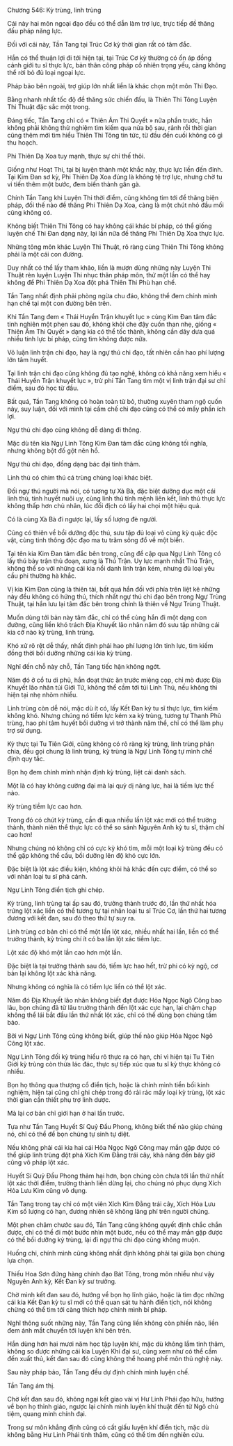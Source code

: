 




Chương 546: Kỳ trùng, linh trùng


Cái này hai môn ngoại đạo đều có thể dẫn làm trợ lực, trực tiếp đề thăng đấu pháp năng lực.

Đối với cái này, Tần Tang tại Trúc Cơ kỳ thời gian rất có tâm đắc.

Hắn có thể thuận lợi đi tới hiện tại, tại Trúc Cơ kỳ thường có ổn áp đồng cảnh giới tu sĩ thực lực, bản thân công pháp cố nhiên trọng yếu, càng không thể rời bỏ đủ loại ngoại lực.

Pháp bảo bên ngoài, trợ giúp lớn nhất liền là khác chọn một môn Thi Đạo.

Bằng nhanh nhất tốc độ đề thăng sức chiến đấu, là Thiên Thi Tông Luyện Thi Thuật đặc sắc một trong.

Đáng tiếc, Tần Tang chỉ có « Thiên Âm Thi Quyết » nửa phần trước, hắn không phải không thử nghiệm tìm kiếm qua nửa bộ sau, rảnh rỗi thời gian cũng thêm mới tìm hiểu Thiên Thi Tông tin tức, từ đầu đến cuối không có gì thu hoạch.

Phi Thiên Dạ Xoa tuy mạnh, thực sự chỉ thế thôi.

Giống như Hoạt Thi, tại bị luyện thành một khắc này, thực lực liền đến đỉnh. Tại Kim Đan sơ kỳ, Phi Thiên Dạ Xoa đúng là không tệ trợ lực, nhưng chờ tu vi tiến thêm một bước, đem biến thành gân gà.

Chính Tần Tang khi Luyện Thi thời điểm, cũng không tìm tới đề thăng biện pháp, đối thế nào đề thăng Phi Thiên Dạ Xoa, càng là một chút nhỏ đầu mối cũng không có.

Không biết Thiên Thi Tông có hay không cái khác bí pháp, có thể giống luyện chế Thi Đan dạng này, lại lần nữa đề thăng Phi Thiên Dạ Xoa thực lực.

Những tông môn khác Luyện Thi Thuật, rõ ràng cùng Thiên Thi Tông không phải là một cái con đường.

Duy nhất có thể lấy tham khảo, liền là mượn dùng những này Luyện Thi Thuật rèn luyện Luyện Thi nhục thân pháp môn, thử một lần có thể hay không để Phi Thiên Dạ Xoa đột phá Thiên Thi Phù hạn chế.

Tần Tang nhất định phải phòng ngừa chu đáo, không thể đem chính mình hạn chế tại một con đường bên trên.

Khi Tần Tang đem « Thái Huyền Trận khuyết lục » cùng Kim Đan tâm đắc tinh nghiên một phen sau đó, không khỏi che đậy cuốn than nhẹ, giống « Thiên Âm Thi Quyết » dạng kia có thể tốc thành, không cần dây dưa quá nhiều tinh lực bí pháp, cũng tìm không được nữa.

Vô luận linh trận chi đạo, hay là ngự thú chi đạo, tất nhiên cần hao phí lượng lớn tâm huyết.

Tại linh trận chi đạo cũng không đủ tạo nghệ, không có khả năng xem hiểu « Thái Huyền Trận khuyết lục », trừ phi Tần Tang tìm một vị linh trận đại sư chỉ điểm, sau đó học từ đầu.

Bất quá, Tần Tang không có hoàn toàn từ bỏ, thường xuyên tham ngộ cuốn này, suy luận, đối với mình tại cấm chế chi đạo cũng có thể có mấy phần ích lợi.

Ngự thú chi đạo cũng không dễ dàng đi thông.

Mặc dù tên kia Ngự Linh Tông Kim Đan tâm đắc cũng không tối nghĩa, nhưng không bột đố gột nên hồ.

Ngự thú chi đạo, đồng dạng bác đại tinh thâm.

Linh thú có chim thú cá trùng chủng loại khác biệt.

Đối ngự thú người mà nói, có tương tự Xà Bà, đặc biệt dưỡng dục một cái linh thú, tinh huyết nuôi uy, cùng linh thú tính mệnh liên kết, linh thú thực lực không thấp hơn chủ nhân, lúc đối địch có lấy hai chọi một hiệu quả.

Có là cùng Xà Bà đi ngược lại, lấy số lượng đè người.

Cũng có thiên về bồi dưỡng độc thú, sưu tập đủ loại vô cùng kỳ quặc độc vật, cùng tinh thông độc đạo ma tu trăm sông đổ về một biển.

Tại tên kia Kim Đan tâm đắc bên trong, cũng đề cập qua Ngự Linh Tông có lấy thú bày trận thủ đoạn, xưng là Thú Trận. Uy lực mạnh nhất Thú Trận, không thể so với những cái kia nổi danh linh trận kém, nhưng đủ loại yêu cầu phi thường hà khắc.

Vị kia Kim Đan cũng là thiên tài, bất quá hắn đối với phía trên liệt kê những này đều không có hứng thú, thích nhất ngự thú chi đạo bên trong Ngự Trùng Thuật, tại hắn lưu lại tâm đắc bên trong chính là thiên về Ngự Trùng Thuật.

Muốn dùng tới bản này tâm đắc, chỉ có thể cùng hắn đi một dạng con đường, cũng liền khó trách Địa Khuyết lão nhân năm đó sưu tập những cái kia cỡ nào kỳ trùng, linh trùng.

Khó xử rõ rệt dễ thấy, nhất định phải hao phí lượng lớn tinh lực, tìm kiếm đồng thời bồi dưỡng những cái kia kỳ trùng.

Nghĩ đến chỗ này chỗ, Tần Tang tiếc hận không ngớt.

Năm đó ở cổ tu di phủ, hắn đoạt thức ăn trước miệng cọp, chỉ mò được Địa Khuyết lão nhân túi Giới Tử, không thể cầm tới túi Linh Thú, nếu không thì hiện tại nhẹ nhõm nhiều.

Linh trùng còn dễ nói, mặc dù ít có, lấy Kết Đan kỳ tu sĩ thực lực, tìm kiếm không khó. Nhưng chúng nó tiềm lực kém xa kỳ trùng, tương tự Thanh Phù trùng, hao phí tâm huyết bồi dưỡng vì trở thành năm thể, chỉ có thể làm phụ trợ sử dụng.

Kỳ thực tại Tu Tiên Giới, cũng không có rõ ràng kỳ trùng, linh trùng phân chia, đều gọi chung là linh trùng, kỳ trùng là Ngự Linh Tông tự mình chế định quy tắc.

Bọn họ đem chính mình nhận định kỳ trùng, liệt cái danh sách.

Một là có hay không cường đại mà lại quỷ dị năng lực, hai là tiềm lực thế nào.

Kỳ trùng tiềm lực cao hơn.

Trong đó có chút kỳ trùng, cần đi qua nhiều lần lột xác mới có thể trưởng thành, thành niên thể thực lực có thể so sánh Nguyên Anh kỳ tu sĩ, thậm chí cao hơn!

Nhưng chúng nó không chỉ có cực kỳ khó tìm, mỗi một loại kỳ trùng đều có thể gặp không thể cầu, bồi dưỡng lên độ khó cực lớn.

Đặc biệt là lột xác điều kiện, không khỏi hà khắc đến cực điểm, có thể so với nhân loại tu sĩ phá cảnh.

Ngự Linh Tông điển tịch ghi chép.

Kỳ trùng, linh trùng tại ấp sau đó, trưởng thành trước đó, lần thứ nhất hóa trứng lột xác liền có thể tương tự tại nhân loại tu sĩ Trúc Cơ, lần thứ hai tương đương với kết đan, sau đó theo thứ tự suy ra.

Linh trùng cơ bản chỉ có thể một lần lột xác, nhiều nhất hai lần, liền có thể trưởng thành, kỳ trùng chí ít có ba lần lột xác tiềm lực.

Lột xác độ khó một lần cao hơn một lần.

Đặc biệt là tại trưởng thành sau đó, tiềm lực hao hết, trừ phi có kỳ ngộ, cơ bản lại không lột xác khả năng.

Nhưng không có nghĩa là có tiềm lực liền có thể lột xác.

Năm đó Địa Khuyết lão nhân không biết đạt được Hỏa Ngọc Ngô Công bao lâu, bọn chúng đã từ lâu trưởng thành đến lột xác cực hạn, lại chậm chạp không thể lái bắt đầu lần thứ nhất lột xác, chỉ có thể dùng bọn chúng tầm bảo.

Bởi vì Ngự Linh Tông cũng không biết, giúp thế nào giúp Hỏa Ngọc Ngô Công lột xác.

Ngự Linh Tông đối kỳ trùng hiểu rõ thực ra có hạn, chỉ vì hiện tại Tu Tiên Giới kỳ trùng còn thừa lác đác, thực sự tiếp xúc qua tu sĩ kỳ thực không có nhiều.

Bọn họ thông qua thượng cổ điển tịch, hoặc là chính mình tiền bối kinh nghiệm, hiện tại cũng chỉ ghi chép trong đó rải rác mấy loại kỳ trùng, lột xác thời gian cần thiết phụ trợ linh dược.

Mà lại cơ bản chỉ giới hạn ở hai lần trước.

Tựa như Tần Tang Huyết Sí Quỷ Đầu Phong, không biết thế nào giúp chúng nó, chỉ có thể để bọn chúng tự sinh tự diệt.

Nếu không phải cái kia hai cái Hỏa Ngọc Ngô Công may mắn gặp được có thể giúp linh trùng đột phá Xích Kim Đằng trái cây, khả năng đến bây giờ cũng vô pháp lột xác.

Huyết Sí Quỷ Đầu Phong thảm hại hơn, bọn chúng còn chưa tới lần thứ nhất lột xác thời điểm, trưởng thành liền dừng lại, cho chúng nó phục dụng Xích Hỏa Lưu Kim cũng vô dụng.

Tần Tang trong tay chỉ có một viên Xích Kim Đằng trái cây, Xích Hỏa Lưu Kim số lượng có hạn, đương nhiên sẽ không lãng phí trên người chúng.

Một phen châm chước sau đó, Tần Tang cũng không quyết định chắc chắn được, chỉ có thể đi một bước nhìn một bước, nếu có thể may mắn gặp được có thể bồi dưỡng kỳ trùng, lại đi ngự thú chi đạo cũng không muộn.

Huống chi, chính mình cũng không nhất định không phải tại giữa bọn chúng lựa chọn.

Thiếu Hoa Sơn đứng hàng chính đạo Bát Tông, trong môn nhiều như vậy Nguyên Anh kỳ, Kết Đan kỳ sư trưởng.

Chờ mình kết đan sau đó, hướng về bọn họ lĩnh giáo, hoặc là tìm đọc những cái kia Kết Đan kỳ tu sĩ mới có thể quan sát tu hành điển tịch, nói không chừng có thể tìm tới càng thích hợp chính mình bí pháp.

Nghĩ thông suốt những này, Tần Tang cũng liền không còn phiền não, liền đem ánh mắt chuyển tới luyện khí bên trên.

Hắn dùng hơn hai mươi năm học tập luyện khí, mặc dù không lắm tinh thâm, không so được những cái kia Luyện Khí đại sư, cũng xem như có thể cầm đến xuất thủ, kết đan sau đó cũng không thể hoang phế môn thủ nghệ này.

Sau này pháp bảo, Tần Tang đều dự định chính mình luyện chế.

Tần Tang ám thị.

Chờ kết đan sau đó, không ngại kết giao vài vị Hư Linh Phái đạo hữu, hướng về bọn họ thỉnh giáo, ngược lại chính mình luyện khí thuật đến từ Ngô chủ tiệm, quang minh chính đại.

Trong sư môn khẳng định cũng có cất giấu luyện khí điển tịch, mặc dù không bằng Hư Linh Phái tinh thâm, cũng có thể tìm đến nghiên cứu.




